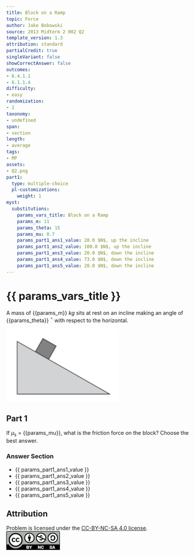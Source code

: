 ```yaml
---
title: Block on a Ramp
topic: Force
author: Jake Bobowski
source: 2013 Midterm 2 002 Q2
template_version: 1.3
attribution: standard
partialCredit: true
singleVariant: false
showCorrectAnswer: false
outcomes:
- 6.4.1.1
- 6.1.1.4
difficulty:
- easy
randomization:
- 2
taxonomy:
- undefined
span:
- section
length:
- average
tags:
- MP
assets:
- Q2.png
part1:
  type: multiple-choice
  pl-customizations:
    weight: 1
myst:
  substitutions:
    params_vars_title: Block on a Ramp
    params_m: 11
    params_theta: 15
    params_mu: 0.7
    params_part1_ans1_value: 28.0 $N$, up the incline
    params_part1_ans2_value: 100.0 $N$, up the incline
    params_part1_ans3_value: 20.0 $N$, down the incline
    params_part1_ans4_value: 73.0 $N$, down the incline
    params_part1_ans5_value: 28.0 $N$, down the incline
---
```

# {{ params_vars_title }}
A mass of {{params_m}} $kg$ sits at rest on an incline making an angle of {{params_theta}} $^\circ$ with respect to the horizontal.

<img src="Q2.png" width=300 alt = "a block sits on a ramp that makes angle theta with the horizontal">

## Part 1

If $\mu_s$ = {{params_mu}}, what is the friction force on the block?
Choose the best answer.

### Answer Section

- {{ params_part1_ans1_value }}
- {{ params_part1_ans2_value }}
- {{ params_part1_ans3_value }}
- {{ params_part1_ans4_value }}
- {{ params_part1_ans5_value }}

## Attribution

Problem is licensed under the [CC-BY-NC-SA 4.0 license](https://creativecommons.org/licenses/by-nc-sa/4.0/).<br> ![The Creative Commons 4.0 license requiring attribution-BY, non-commercial-NC, and share-alike-SA license.](https://raw.githubusercontent.com/firasm/bits/master/by-nc-sa.png)